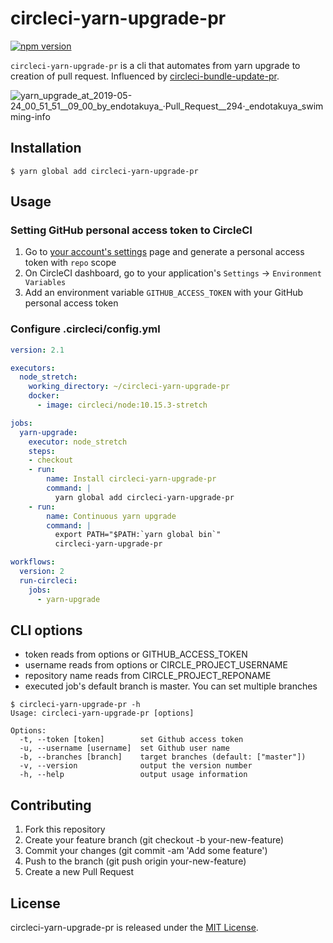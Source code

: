 # circleci-yarn-upgrade-pr
[![npm version](https://badge.fury.io/js/circleci-yarn-upgrade-pr.svg)](https://badge.fury.io/js/circleci-yarn-upgrade-pr)

`circleci-yarn-upgrade-pr` is a cli that automates from yarn upgrade to creation of pull request. Influenced by [circleci-bundle-update-pr](https://github.com/masutaka/circleci-bundle-update-pr).

![yarn_upgrade_at_2019-05-24_00_51_51__09_00_by_endotakuya_·_Pull_Request__294_·_endotakuya_swimming-info](https://user-images.githubusercontent.com/5449002/58274020-e331c180-7dcc-11e9-8281-9950071ecd2b.png)


## Installation

```shell
$ yarn global add circleci-yarn-upgrade-pr
```
## Usage

### Setting GitHub personal access token to CircleCI

1. Go to [your account's settings](https://github.com/settings/tokens) page and generate a personal access token with `repo` scope
2. On CircleCI dashboard, go to your application's `Settings` -> `Environment Variables`
3. Add an environment variable `GITHUB_ACCESS_TOKEN` with your GitHub personal access token

### Configure .circleci/config.yml

```yaml
version: 2.1

executors:
  node_stretch:
    working_directory: ~/circleci-yarn-upgrade-pr
    docker:
      - image: circleci/node:10.15.3-stretch

jobs:
  yarn-upgrade:
    executor: node_stretch
    steps:
    - checkout
    - run:
        name: Install circleci-yarn-upgrade-pr
        command: |
          yarn global add circleci-yarn-upgrade-pr
    - run:
        name: Continuous yarn upgrade
        command: |
          export PATH="$PATH:`yarn global bin`"
          circleci-yarn-upgrade-pr

workflows:
  version: 2
  run-circleci:
    jobs:
      - yarn-upgrade
```

## CLI options

- token reads from options or GITHUB_ACCESS_TOKEN
- username reads from options or CIRCLE_PROJECT_USERNAME
- repository name reads from CIRCLE_PROJECT_REPONAME
- executed job's default branch is master. You can set multiple branches

```shell
$ circleci-yarn-upgrade-pr -h
Usage: circleci-yarn-upgrade-pr [options]

Options:
  -t, --token [token]        set Github access token
  -u, --username [username]  set Github user name
  -b, --branches [branch]    target branches (default: ["master"])
  -v, --version              output the version number
  -h, --help                 output usage information
```

## Contributing
1. Fork this repository
2. Create your feature branch (git checkout -b your-new-feature)
3. Commit your changes (git commit -am 'Add some feature')
4. Push to the branch (git push origin your-new-feature)
5. Create a new Pull Request

## License
circleci-yarn-upgrade-pr is released under the [MIT License](https://opensource.org/licenses/MIT).